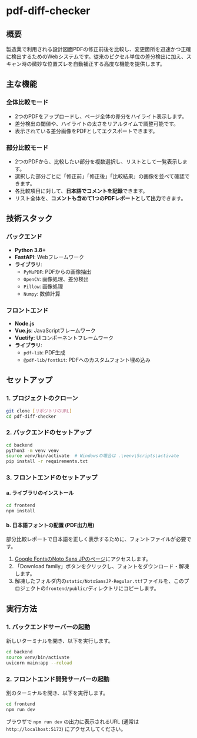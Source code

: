 # pdf-diff-checker

## 概要

製造業で利用される設計図面PDFの修正前後を比較し、変更箇所を迅速かつ正確に検出するためのWebシステムです。従来のピクセル単位の差分検出に加え、スキャン時の微妙な位置ズレを自動補正する高度な機能を提供します。

## 主な機能

### 全体比較モード
- 2つのPDFをアップロードし、ページ全体の差分をハイライト表示します。
- 差分検出の閾値や、ハイライトの太さをリアルタイムで調整可能です。
- 表示されている差分画像をPDFとしてエクスポートできます。

### 部分比較モード
- 2つのPDFから、比較したい部分を複数選択し、リストとして一覧表示します。
- 選択した部分ごとに「修正前」「修正後」「比較結果」の画像を並べて確認できます。
- 各比較項目に対して、**日本語でコメントを記録**できます。
- リスト全体を、**コメントも含めて1つのPDFレポートとして出力**できます。

## 技術スタック

### バックエンド
- **Python 3.8+**
- **FastAPI**: Webフレームワーク
- **ライブラリ**:
  - `PyMuPDF`: PDFからの画像抽出
  - `OpenCV`: 画像処理、差分検出
  - `Pillow`: 画像処理
  - `Numpy`: 数値計算

### フロントエンド
- **Node.js**
- **Vue.js**: JavaScriptフレームワーク
- **Vuetify**: UIコンポーネントフレームワーク
- **ライブラリ**:
  - `pdf-lib`: PDF生成
  - `@pdf-lib/fontkit`: PDFへのカスタムフォント埋め込み

## セットアップ

### 1. プロジェクトのクローン
```bash
git clone [リポジトリのURL]
cd pdf-diff-checker
```

### 2. バックエンドのセットアップ
```bash
cd backend
python3 -m venv venv
source venv/bin/activate  # Windowsの場合は .\venv\Scripts\activate
pip install -r requirements.txt
```

### 3. フロントエンドのセットアップ

#### a. ライブラリのインストール
```bash
cd frontend
npm install
```

#### b. 日本語フォントの配置 (PDF出力用)
部分比較レポートで日本語を正しく表示するために、フォントファイルが必要です。

1. [Google FontsのNoto Sans JPのページ](https://fonts.google.com/specimen/Noto+Sans+JP)にアクセスします。
2. 「Download family」ボタンをクリックし、フォントをダウンロード・解凍します。
3. 解凍したフォルダ内の`static/NotoSansJP-Regular.ttf`ファイルを、このプロジェクトの`frontend/public/`ディレクトリにコピーします。

## 実行方法

### 1. バックエンドサーバーの起動
新しいターミナルを開き、以下を実行します。
```bash
cd backend
source venv/bin/activate
uvicorn main:app --reload
```

### 2. フロントエンド開発サーバーの起動
別のターミナルを開き、以下を実行します。
```bash
cd frontend
npm run dev
```

ブラウザで `npm run dev` の出力に表示されるURL (通常は `http://localhost:5173`) にアクセスしてください。